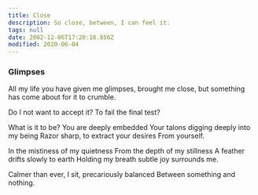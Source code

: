 ```yaml
---
title: Close
description: So close, between, I can feel it.
tags: null
date: 2002-12-06T17:20:18.856Z
modified: 2020-06-04
---
```


<div class="poem">

<h3> Glimpses</h3>

All my life you have given me glimpses,
brought me close, but something
has come about for it to crumble.

Do I not want to accept it?
To fail the final test?

What is it to be?
You are deeply embedded
Your talons digging deeply into my being
Razor sharp, to extract your desires
From yourself.

In the mistiness of my quietness
From the depth of my stillness
A feather drifts slowly to earth
Holding my breath
subtle joy surrounds me.

Calmer than ever,
I sit, precariously balanced
Between something and nothing.

</div>
